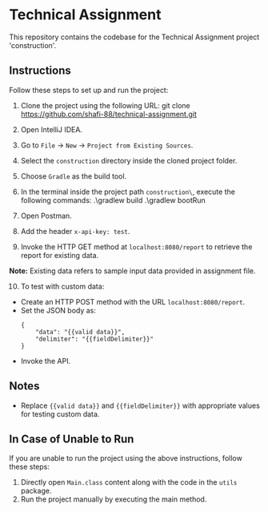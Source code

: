 # Technical Assignment

This repository contains the codebase for the Technical Assignment project 'construction'.

## Instructions

Follow these steps to set up and run the project:

1. Clone the project using the following URL:
git clone https://github.com/shafi-88/technical-assignment.git

2. Open IntelliJ IDEA.

3. Go to `File` -> `New` -> `Project from Existing Sources`.

4. Select the `construction` directory inside the cloned project folder.

5. Choose `Gradle` as the build tool.

6. In the terminal inside the project path `construction\`, execute the following commands:
.\gradlew build
.\gradlew bootRun

7. Open Postman.

8. Add the header `x-api-key: test`.

9. Invoke the HTTP GET method at `localhost:8080/report` to retrieve the report for existing data.

**Note:** Existing data refers to sample input data provided in assignment file.

10. To test with custom data:
 - Create an HTTP POST method with the URL `localhost:8080/report`.
 - Set the JSON body as:
   ```
   {
       "data": "{{valid data}}",
       "delimiter": "{{fieldDelimiter}}"
   }
   ```
 - Invoke the API.

## Notes
- Replace `{{valid data}}` and `{{fieldDelimiter}}` with appropriate values for testing custom data.

## In Case of Unable to Run

If you are unable to run the project using the above instructions, follow these steps:

1. Directly open `Main.class` content along with the code in the `utils` package.
2. Run the project manually by executing the main method.


